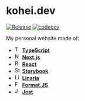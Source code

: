 # kohei.dev

[![Release](https://github.com/axross/kohei.dev/actions/workflows/release.yml/badge.svg)](https://github.com/axross/kohei.dev/actions/workflows/release.yml) [![codecov](https://codecov.io/gh/axross/kohei.dev/branch/master/graph/badge.svg?token=2GK5IPXVR7)](https://codecov.io/gh/axross/kohei.dev)

My personal website made of:

- <img alt="TypeScript" src="https://user-images.githubusercontent.com/4289883/72760400-7524e080-3b8d-11ea-9b0c-f6e09280e6d8.png" height="16"> **[TypeScript](https://www.typescriptlang.org/)**
- <img alt="Next.js" src="https://user-images.githubusercontent.com/4289883/73734536-a4416300-46f2-11ea-94c5-db97d7e9a814.png" height="16"> **[Next.js](https://nextjs.org/)**
- <img alt="React" src="https://user-images.githubusercontent.com/4289883/72760398-7524e080-3b8d-11ea-95ea-736bd3081ac9.png" height="16"> **[React](https://reactjs.org)**
- <img alt="Storybook" src="https://user-images.githubusercontent.com/4289883/72760399-7524e080-3b8d-11ea-9174-1aa265d9c239.png" height="16"> **[Storybook](https://storybook.js.org/)**
- <img alt="Linaria" src="https://user-images.githubusercontent.com/4289883/111555775-55178f80-8746-11eb-9011-85a92e52528f.png" height="16"> **[Linaria](https://linaria.dev/)**
- <img alt="Format.JS" src="https://user-images.githubusercontent.com/4289883/111555993-cce5ba00-8746-11eb-9232-fd5de88ec37c.png" height="16"> **[Format.JS](https://formatjs.io/)**
- <img alt="Jest" src="https://user-images.githubusercontent.com/4289883/72760396-748c4a00-3b8d-11ea-9eba-e3df28a3f18a.png" height="16"> **[Jest](https://jestjs.io/)**
